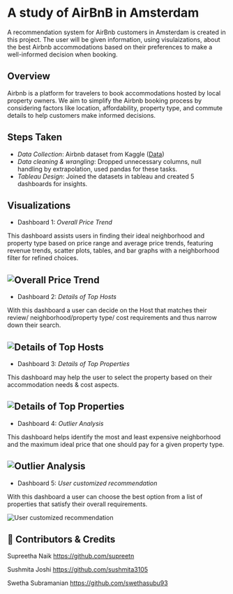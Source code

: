 # A study of AirBnB in Amsterdam

A recommendation system for AirBnb customers in Amsterdam is created in this project. The user will be given information, using visulaizations, about the best Airbnb accommodations based on their preferences to make a well-informed decision when booking.


## Overview
Airbnb is a platform for travelers to book accommodations hosted by local property owners. We aim to simplify the Airbnb booking process by considering factors like location, affordability, property type, and commute details to help customers make informed decisions.





## Steps Taken  

- *Data Collection*: Airbnb dataset from Kaggle ([Data](https://www.kaggle.com/datasets/erikbruin/airbnb-amsterdam))
- *Data cleaning & wrangling*: Dropped unnecessary columns, null handling by extrapolation, used pandas for these tasks.
- *Tableau Design*: Joined the datasets in tableau and created 5 dashboards for insights.
      
## Visualizations

- Dashboard 1: *Overall Price Trend* 

This dashboard assists users in finding their ideal neighborhood and property type based on price range and average price trends, featuring revenue trends, scatter plots, tables, and bar graphs with a neighborhood filter for refined choices.

![Overall Price Trend](https://github.com/swethasubu93/Data-Visualization-Project/assets/109064336/2c13b22a-a759-4f25-94ba-b3c9813409b5)
----
- Dashboard 2: *Details of Top Hosts*

With this dashboard a user can decide on the Host that matches their review/ neighborhood/property type/ cost requirements and thus narrow down their search.

![Details of Top Hosts](https://github.com/swethasubu93/Data-Visualization-Project/assets/109064336/ef23ce49-b2e8-4ca3-b799-bfa6a2e86b5c)
----
- Dashboard 3: *Details of Top Properties*

This dashboard may help the user to select the property based on their accommodation needs & cost aspects. 

![Details of Top Properties](https://github.com/swethasubu93/Data-Visualization-Project/assets/109064336/2c0cbb7f-fac7-40d8-a254-2d025dac9faf)
----
- Dashboard 4: *Outlier Analysis*

This dashboard helps identify the most and least expensive neighborhood and the maximum ideal price that one should pay for a given property type.

![Outlier Analysis](https://github.com/swethasubu93/Data-Visualization-Project/assets/109064336/4e81ff81-9182-43ac-a7d7-de71cf2816f4)
---
- Dashboard 5: *User customized recommendation*

With this dashboard a user can choose the best option from a list of properties that satisfy their overall requirements.

![User customized recommendation](https://github.com/swethasubu93/Data-Visualization-Project/assets/109064336/5b42ac2d-00a8-4ca5-bfc1-8c9c608b1049)

## 🔗 Contributors & Credits
Supreetha Naik https://github.com/supreetn

Sushmita Joshi https://github.com/sushmita3105

Swetha Subramanian https://github.com/swethasubu93

